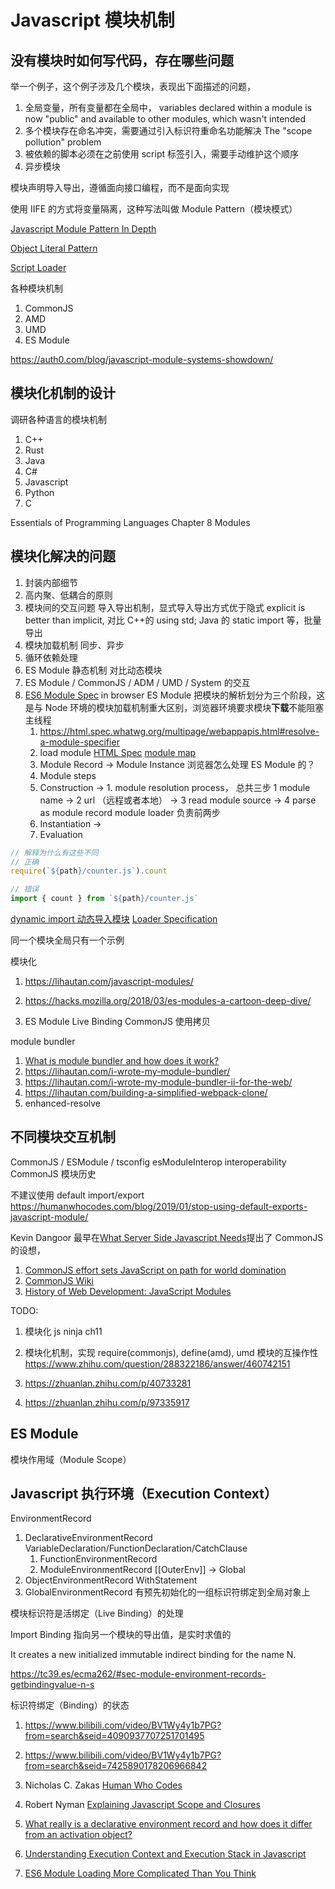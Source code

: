# Javascript 模块机制

## 没有模块时如何写代码，存在哪些问题

举一个例子，这个例子涉及几个模块，表现出下面描述的问题，

1. 全局变量，所有变量都在全局中， variables declared within a module is now "public" and available to other modules, which wasn't intended
1. 多个模块存在命名冲突，需要通过引入标识符重命名功能解决 The "scope pollution" problem
1. 被依赖的脚本必须在之前使用 script 标签引入，需要手动维护这个顺序
1. 异步模块

模块声明导入导出，遵循面向接口编程，而不是面向实现

使用 IIFE 的方式将变量隔离，这种写法叫做 Module Pattern（模块模式）

[Javascript Module Pattern In Depth](http://www.adequatelygood.com/JavaScript-Module-Pattern-In-Depth.html)

[Object Literal Pattern](http://blog.rebeccamurphey.com/2009/10/15/using-objects-to-organize-your-code)

<a href="https://docs.microsoft.com/en-us/previous-versions/msdn10/hh227261(v=msdn.10)"> Script Loader </a>

各种模块机制

1. CommonJS
1. AMD
1. UMD
1. ES Module

https://auth0.com/blog/javascript-module-systems-showdown/

## 模块化机制的设计

调研各种语言的模块机制

1. C++
1. Rust
1. Java
1. C#
1. Javascript
1. Python
1. C

Essentials of Programming Languages Chapter 8 Modules

## 模块化解决的问题

1. 封装内部细节
1. 高内聚、低耦合的原则
1. 模块间的交互问题 导入导出机制，显式导入导出方式优于隐式 explicit is better than implicit, 对比 C++的 using std; Java 的 static import 等，批量导出
1. 模块加载机制 同步、异步
1. 循环依赖处理
1. ES Module 静态机制 对比动态模块
1. ES Module / CommonJS / ADM / UMD / System 的交互
1. [ES6 Module Spec](https://tc39.es/ecma262/#sec-modules) in browser ES Module 把模块的解析划分为三个阶段，这是与 Node 环境的模块加载机制重大区别，浏览器环境要求模块**下载**不能阻塞主线程
   1. https://html.spec.whatwg.org/multipage/webappapis.html#resolve-a-module-specifier
   1. load module [HTML Spec](https://html.spec.whatwg.org/#fetch-a-module-script-tree) [module map](https://html.spec.whatwg.org/multipage/webappapis.html#integration-with-the-javascript-module-system)
   1. Module Record -> Module Instance 浏览器怎么处理 ES Module 的？
   1. Module steps
   1. Construction -> 1. module resolution process， 总共三步 1 module name -> 2 url （远程或者本地） -> 3 read module source -> 4 parse as module record
      module loader 负责前两步
   1. Instantiation ->
   1. Evaluation

```js
// 解释为什么有这些不同
// 正确
require(`${path}/counter.js`).count

// 错误
import { count } from `${path}/counter.js`
```

[dynamic import 动态导入模块](https://github.com/tc39/proposal-dynamic-import)
[Loader Specification](https://whatwg.github.io/loader/)

同一个模块全局只有一个示例

模块化

1.  https://lihautan.com/javascript-modules/
1.  https://hacks.mozilla.org/2018/03/es-modules-a-cartoon-deep-dive/

1.  ES Module Live Binding CommonJS 使用拷贝

module bundler

1. [What is module bundler and how does it work?](https://lihautan.com/what-is-module-bundler-and-how-does-it-work/)
1. https://lihautan.com/i-wrote-my-module-bundler/
1. https://lihautan.com/i-wrote-my-module-bundler-ii-for-the-web/
1. https://lihautan.com/building-a-simplified-webpack-clone/
1. enhanced-resolve

## 不同模块交互机制

CommonJS / ESModule / tsconfig esModuleInterop interoperability
CommonJS 模块历史

不建议使用 default import/export https://humanwhocodes.com/blog/2019/01/stop-using-default-exports-javascript-module/

Kevin Dangoor 最早在[What Server Side Javascript Needs](https://www.blueskyonmars.com/2009/01/29/what-server-side-javascript-needs/)提出了 CommonJS 的设想，

1. [CommonJS effort sets JavaScript on path for world domination](https://arstechnica.com/information-technology/2009/12/commonjs-effort-sets-javascript-on-path-for-world-domination/)
1. [CommonJS Wiki](http://wiki.commonjs.org/wiki/Modules)
1. [History of Web Development: JavaScript Modules](https://lihautan.com/javascript-modules/)

TODO:

1. 模块化 js ninja ch11
1. 模块化机制，实现 require(commonjs), define(amd), umd 模块的互操作性 https://www.zhihu.com/question/288322186/answer/460742151
1. https://zhuanlan.zhihu.com/p/40733281

1. https://zhuanlan.zhihu.com/p/97335917

## ES Module

模块作用域（Module Scope）

## Javascript 执行环境（Execution Context）

EnvironmentRecord

1. DeclarativeEnvironmentRecord VariableDeclaration/FunctionDeclaration/CatchClause
   1. FunctionEnvironmentRecord
   1. ModuleEnvironmentRecord [[OuterEnv]] -> Global
1. ObjectEnvironmentRecord WithStatement
1. GlobalEnvironmentRecord 有预先初始化的一组标识符绑定到全局对象上

模块标识符是活绑定（Live Binding）的处理

Import Binding 指向另一个模块的导出值，是实时求值的

It creates a new initialized immutable indirect binding for the name N.

https://tc39.es/ecma262/#sec-module-environment-records-getbindingvalue-n-s

标识符绑定（Binding）的状态

1. https://www.bilibili.com/video/BV1Wy4y1b7PG?from=search&seid=4090937707251701495
1. https://www.bilibili.com/video/BV1Wy4y1b7PG?from=search&seid=7425890178206966842
1. Nicholas C. Zakas [Human Who Codes](https://humanwhocodes.com/)
1. Robert Nyman [Explaining Javascript Scope and Closures](https://robertnyman.com/2008/10/09/explaining-javascript-scope-and-closures/)

1. [What really is a declarative environment record and how does it differ from an activation object?](https://stackoverflow.com/questions/20139050/what-really-is-a-declarative-environment-record-and-how-does-it-differ-from-an-a)
1. [Understanding Execution Context and Execution Stack in Javascript](https://blog.bitsrc.io/understanding-execution-context-and-execution-stack-in-javascript-1c9ea8642dd0)

1. [ES6 Module Loading More Complicated Than You Think](https://humanwhocodes.com/blog/2016/04/es6-module-loading-more-complicated-than-you-think/)
